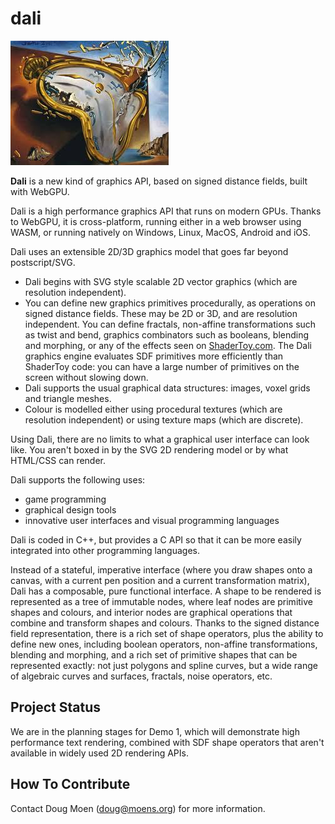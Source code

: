 # dali

![](images/melting_watch.jpeg)

**Dali** is a new kind of graphics API, based on signed distance fields, built with WebGPU.

Dali is a high performance graphics API that runs on modern GPUs.
Thanks to WebGPU, it is cross-platform, running either in a web browser
using WASM, or running natively on Windows, Linux, MacOS, Android and iOS.

Dali uses an extensible 2D/3D graphics model that goes far beyond postscript/SVG.
* Dali begins with SVG style scalable 2D vector graphics (which are resolution independent).
* You can define new graphics primitives procedurally, as operations on signed distance fields.
  These may be 2D or 3D, and are resolution independent.
  You can define fractals, non-affine transformations such as twist and bend,
  graphics combinators such as booleans, blending and morphing, or
  any of the effects seen on [ShaderToy.com](https://shadertoy.com/).
  The Dali graphics engine evaluates SDF primitives more efficiently than ShaderToy code:
  you can have a large number of primitives on the screen without slowing down.
* Dali supports the usual graphical data structures: images, voxel grids
  and triangle meshes.
* Colour is modelled either using procedural textures (which are resolution independent)
  or using texture maps (which are discrete).

Using Dali, there are no limits to what a graphical user interface can look like.
You aren't boxed in by the SVG 2D rendering model or by what HTML/CSS can render.

Dali supports the following uses:
* game programming
* graphical design tools
* innovative user interfaces and visual programming languages

Dali is coded in C++, but provides a C API so that it can be more easily integrated
into other programming languages.

Instead of a stateful, imperative interface (where you draw shapes onto a canvas, with
a current pen position and a current transformation matrix), Dali has a composable, pure
functional interface. A shape to be rendered is represented as a tree of immutable nodes, where leaf nodes
are primitive shapes and colours, and interior nodes are graphical operations that combine and
transform shapes and colours. Thanks to the signed distance field representation, there is a rich
set of shape operators, plus the ability to define new ones, including boolean operators,
non-affine transformations, blending and morphing,
and a rich set of primitive shapes that can be represented exactly: not just polygons and spline curves,
but a wide range of algebraic curves and surfaces, fractals, noise operators, etc.

## Project Status
We are in the planning stages for Demo 1, which will demonstrate high performance text rendering,
combined with SDF shape operators that aren't available in widely used 2D rendering APIs.

## How To Contribute
Contact Doug Moen (doug@moens.org) for more information.

